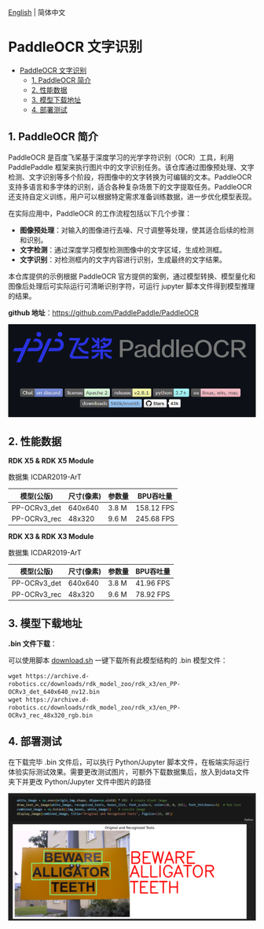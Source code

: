 [English](./README.md) | 简体中文

# PaddleOCR 文字识别

- [PaddleOCR 文字识别](#paddleocr-文字识别)
  - [1. PaddleOCR 简介](#1-paddleocr-简介)
  - [2. 性能数据](#2-性能数据)
  - [3. 模型下载地址](#3-模型下载地址)
  - [4. 部署测试](#4-部署测试)


## 1. PaddleOCR 简介

PaddleOCR 是百度飞桨基于深度学习的光学字符识别（OCR）工具，利用 PaddlePaddle 框架来执行图片中的文字识别任务。该仓库通过图像预处理、文字检测、文字识别等多个阶段，将图像中的文字转换为可编辑的文本。PaddleOCR 支持多语言和多字体的识别，适合各种复杂场景下的文字提取任务。PaddleOCR 还支持自定义训练，用户可以根据特定需求准备训练数据，进一步优化模型表现。

在实际应用中，PaddleOCR 的工作流程包括以下几个步骤：

- **图像预处理**：对输入的图像进行去噪、尺寸调整等处理，使其适合后续的检测和识别。
- **文字检测**：通过深度学习模型检测图像中的文字区域，生成检测框。
- **文字识别**：对检测框内的文字内容进行识别，生成最终的文字结果。

本仓库提供的示例根据 PaddleOCR 官方提供的案例，通过模型转换、模型量化和图像后处理后可实际运行可清晰识别字符，可运行 jupyter 脚本文件得到模型推理的结果。

**github 地址**：https://github.com/PaddlePaddle/PaddleOCR

![alt text](../../../resource/imgs/paddleocr.png)

## 2. 性能数据

**RDK X5 & RDK X5 Module**

数据集 ICDAR2019-ArT

| 模型(公版)    | 尺寸(像素)  | 参数量   | BPU吞吐量     |
| ------------ | ------- | ----- | ---------- |
| PP-OCRv3_det | 640x640 | 3.8 M | 158.12 FPS |
| PP-OCRv3_rec | 48x320  | 9.6 M | 245.68 FPS |


**RDK X3 & RDK X3 Module**

数据集 ICDAR2019-ArT

| 模型(公版)    | 尺寸(像素)  | 参数量   | BPU吞吐量     |
| ------------ | ------- | ----- | ---------- |
| PP-OCRv3_det | 640x640 | 3.8 M | 41.96 FPS |
| PP-OCRv3_rec | 48x320  | 9.6 M | 78.92 FPS |


## 3. 模型下载地址

**.bin 文件下载**：

可以使用脚本 [download.sh](./model/download.sh) 一键下载所有此模型结构的 .bin 模型文件：

```shell
wget https://archive.d-robotics.cc/downloads/rdk_model_zoo/rdk_x3/en_PP-OCRv3_det_640x640_nv12.bin
wget https://archive.d-robotics.cc/downloads/rdk_model_zoo/rdk_x3/en_PP-OCRv3_rec_48x320_rgb.bin
```

## 4. 部署测试

在下载完毕 .bin 文件后，可以执行 Python/Jupyter 脚本文件，在板端实际运行体验实际测试效果。需要更改测试图片，可额外下载数据集后，放入到data文件夹下并更改 Python/Jupyter 文件中图片的路径

![paddleocr](./data/paddleocr.png)
